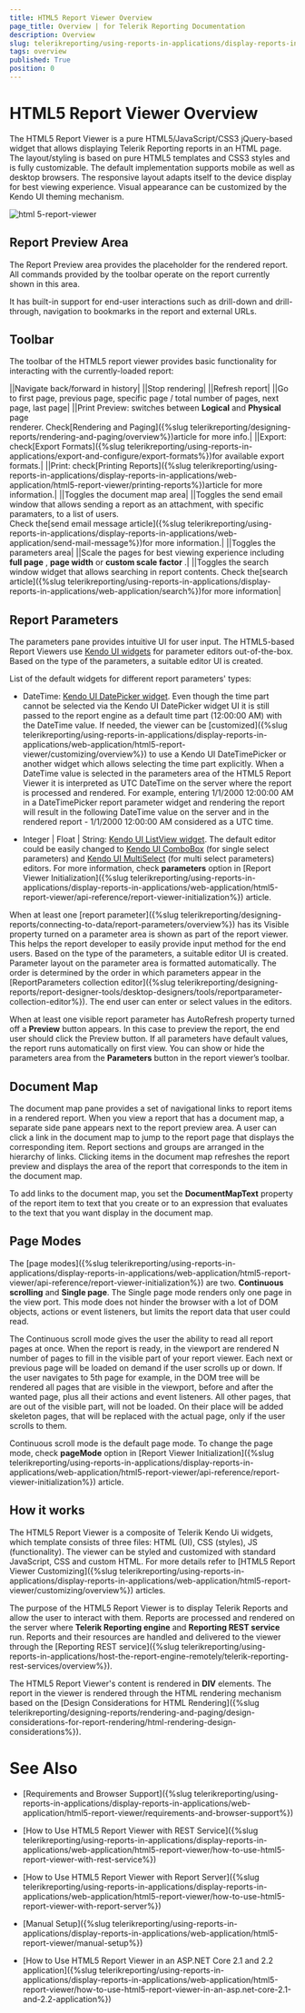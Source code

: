 ```yaml
---
title: HTML5 Report Viewer Overview
page_title: Overview | for Telerik Reporting Documentation
description: Overview
slug: telerikreporting/using-reports-in-applications/display-reports-in-applications/web-application/html5-report-viewer/overview
tags: overview
published: True
position: 0
---
```


# HTML5 Report Viewer Overview



The HTML5 Report Viewer is a pure HTML5/JavaScript/CSS3 jQuery-based widget that allows displaying Telerik Reporting
        reports in an HTML page. The layout/styling is based on pure HTML5 templates and CSS3 styles and is fully customizable.
        The default implementation supports mobile as well as desktop browsers. The responsive layout adapts itself to the device display
        for best viewing experience. Visual appearance can be customized by the Kendo UI theming mechanism.
        
  ![html 5-report-viewer](images/HTML5ReportViewer/html5-report-viewer.png)

## Report Preview Area

The Report Preview area provides the placeholder for the rendered report. All commands provided by the toolbar operate on the
          report currently shown in this area.
        

It has built-in support for end-user interactions such as drill-down and drill-through, navigation to bookmarks in the report and external URLs.
        

## Toolbar

The toolbar of the HTML5 report viewer provides basic functionality for interacting with the currently-loaded report:
        



||Navigate back/forward in history|
||Stop rendering|
||Refresh report|
||Go to first page, previous page, specific page / total number of pages, next page, last page|
||Print Preview: switches between __Logical__ and __Physical__ page<br/>                renderer. Check[Rendering and Paging]({%slug telerikreporting/designing-reports/rendering-and-paging/overview%})article for more info.|
||Export: check[Export Formats]({%slug telerikreporting/using-reports-in-applications/export-and-configure/export-formats%})for available export formats.|
||Print: check[Printing Reports]({%slug telerikreporting/using-reports-in-applications/display-reports-in-applications/web-application/html5-report-viewer/printing-reports%})article for more information.|
||Toggles the document map area|
||Toggles the send email window that allows sending a report as an attachment, with specific paramaters, to a list of users.<br/>                Check the[send email message article]({%slug telerikreporting/using-reports-in-applications/display-reports-in-applications/web-application/send-mail-message%})for more information.|
||Toggles the parameters area|
||Scale the pages for best viewing experience including __full page__ , __page width__ or __custom scale factor__ .|
||Toggles the search window widget that allows searching in report contents. Check the[search article]({%slug telerikreporting/using-reports-in-applications/display-reports-in-applications/web-application/search%})for more information|




## Report Parameters

The parameters pane provides intuitive UI for user input. The HTML5-based Report Viewers use 
          [Kendo UI widgets](https://www.telerik.com/kendo-ui) for parameter editors out-of-the-box. Based on the type of the parameters, a suitable editor UI is created.
        

List of the default widgets for different report parameters' types:
        

* DateTime: 
              [Kendo UI DatePicker widget](https://docs.telerik.com/kendo-ui/controls/editors/datepicker/overview). Even though the time part cannot be selected via the Kendo UI DatePicker widget UI
              it is still passed to the report engine as a default time part (12:00:00 AM) with the DateTime value.
              If needed, the viewer can be [customized]({%slug telerikreporting/using-reports-in-applications/display-reports-in-applications/web-application/html5-report-viewer/customizing/overview%}) to use a
              Kendo UI DateTimePicker or another widget which allows selecting the time part explicitly.
            When a DateTime value is selected in the parameters area of the HTML5 Report Viewer
              it is interpreted as UTC DateTime on the server where the report is processed and rendered.
              For example, entering 1/1/2000 12:00:00 AM in a DateTimePicker report parameter widget and rendering the report
              will result in the following DateTime value on the server and in the rendered report - 1/1/2000 12:00:00 AM
              considered as a UTC time.
            

* Integer | Float | String:
              [Kendo UI ListView widget](https://docs.telerik.com/kendo-ui/controls/data-management/listview/overview). The default editor could be easily changed to
              [Kendo UI ComboBox](https://docs.telerik.com/kendo-ui/api/javascript/ui/combobox) (for single select parameters) and
              [Kendo UI MultiSelect](https://docs.telerik.com/kendo-ui/api/javascript/ui/multiselect) (for multi select parameters) editors. For more information, check __parameters__ option in 
              [Report Viewer Initialization]({%slug telerikreporting/using-reports-in-applications/display-reports-in-applications/web-application/html5-report-viewer/api-reference/report-viewer-initialization%}) article.
            

When at least one [report parameter]({%slug telerikreporting/designing-reports/connecting-to-data/report-parameters/overview%}) has its Visible property
          turned on a parameter area is shown as part of the report viewer. This helps the report developer to easily provide input method
          for the end users. Based on the type of the parameters, a suitable editor UI is created. Parameter layout on the parameter area
          is formatted automatically. The order is determined by the order in which parameters appear in the
          [ReportParameters collection editor]({%slug telerikreporting/designing-reports/report-designer-tools/desktop-designers/tools/reportparameter-collection-editor%}).
          The end user can enter or select values in the editors.
        

When at least one visible report parameter has AutoRefresh property turned off
          a __Preview__ button appears. In this case to preview the report, the end user should click the Preview button.
          If all parameters have default values, the report runs automatically on first view. You can show or hide the parameters area from the
          __Parameters__ button in the report viewer’s toolbar.
        

## Document Map

The document map pane provides a set of navigational links to report items in a rendered report. When you view a report that
          has a document map, a separate side pane appears next to the report preview area. A user can click a link in the document map to
          jump to the report page that displays the corresponding item. Report sections and groups are arranged in the hierarchy of links.
          Clicking items in the document map refreshes the report preview and displays the area of the report that corresponds to the item
          in the document map.
        

To add links to the document map, you set the __DocumentMapText__ property of the report item to text that
          you create or to an expression that evaluates to the text that you want display in the document map.
        

## Page Modes

The [page modes]({%slug telerikreporting/using-reports-in-applications/display-reports-in-applications/web-application/html5-report-viewer/api-reference/report-viewer-initialization%}) are two. __Continuous scrolling__ and 
          __Single page__. The Single page mode renders only one page in the view port. This mode does not hinder the browser 
          with a lot of DOM objects, actions or event listeners, but limits the report data that user could read.

The Continuous scroll mode gives the user the ability to read all report pages at once. When the report is ready,
          in the viewport are rendered N number of pages to fill in the visible part of your report viewer. Each next or previous page will be loaded on demand if the user scrolls up or down.
          If the user navigates to 5th page for example, in the DOM tree will be rendered all pages that are visible in the viewport,
          before and after the wanted page, plus all their actions and event listeners. All other pages, that are out of the visible part,
          will not be loaded. On their place will be added skeleton pages, that will be replaced with the actual page, only if the user scrolls to them.
        

Continuous scroll mode is the default page mode. To change the page mode, check __pageMode__ option
          in [Report Viewer Initialization]({%slug telerikreporting/using-reports-in-applications/display-reports-in-applications/web-application/html5-report-viewer/api-reference/report-viewer-initialization%}) article.
        

## How it works

The HTML5 Report Viewer is a composite of Telerik Kendo Ui widgets, which template consists of three files: HTML (UI), CSS (styles), JS (functionality).
          The viewer can be styled and customized with standard JavaScript, CSS and custom HTML. For more details refer to
          [HTML5  Report Viewer Customizing]({%slug telerikreporting/using-reports-in-applications/display-reports-in-applications/web-application/html5-report-viewer/customizing/overview%}) articles.
        

The purpose of the HTML5 Report Viewer is to display Telerik Reports and allow the user to interact with them.
          Reports are processed and rendered on the server where __Telerik Reporting engine__ and
          __Reporting REST service__ run. Reports and their resources are handled and delivered to the viewer through the
          [Reporting REST service]({%slug telerikreporting/using-reports-in-applications/host-the-report-engine-remotely/telerik-reporting-rest-services/overview%}).
        

The HTML5 Report Viewer's content is rendered in __DIV__ elements.
          The report in the viewer is rendered through the HTML rendering mechanism based on the
          [Design Considerations for HTML Rendering]({%slug telerikreporting/designing-reports/rendering-and-paging/design-considerations-for-report-rendering/html-rendering-design-considerations%}).
        

# See Also


 * [Requirements and Browser Support]({%slug telerikreporting/using-reports-in-applications/display-reports-in-applications/web-application/html5-report-viewer/requirements-and-browser-support%})

 * [How to Use HTML5 Report Viewer with REST Service]({%slug telerikreporting/using-reports-in-applications/display-reports-in-applications/web-application/html5-report-viewer/how-to-use-html5-report-viewer-with-rest-service%})

 * [How to Use HTML5 Report Viewer with Report Server]({%slug telerikreporting/using-reports-in-applications/display-reports-in-applications/web-application/html5-report-viewer/how-to-use-html5-report-viewer-with-report-server%})

 * [Manual Setup]({%slug telerikreporting/using-reports-in-applications/display-reports-in-applications/web-application/html5-report-viewer/manual-setup%})

 * [How to Use HTML5 Report Viewer in an ASP.NET Core 2.1 and 2.2 application]({%slug telerikreporting/using-reports-in-applications/display-reports-in-applications/web-application/html5-report-viewer/how-to-use-html5-report-viewer-in-an-asp.net-core-2.1-and-2.2-application%})
